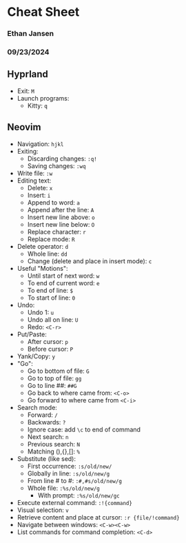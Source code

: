 # Cheat Sheet
### Ethan Jansen
### 09/23/2024

## Hyprland
* Exit: `M`
* Launch programs:
    * Kitty: `q`

## Neovim
* Navigation: `hjkl`
* Exiting:
    * Discarding changes: `:q!`
    * Saving changes: `:wq`
* Write file: `:w`
* Editing text:
    * Delete: `x`
    * Insert: `i`
    * Append to word: `a`
    * Append after the line: `A`
    * Insert new line above: `o`
    * Insert new line below: `O`
    * Replace character: `r`
    * Replace mode: `R`
* Delete operator: `d`
    * Whole line: `dd`
    * Change (delete and place in insert mode): `c`
* Useful "Motions":
    * Until start of next word: `w`
    * To end of current word: `e`
    * To end of line: `$`
    * To start of line: `0`
* Undo:
    * Undo 1: `u`
    * Undo all on line: `U`
    * Redo: `<C-r>`
* Put/Paste:
    * After cursor: `p`
    * Before cursor: `P`
* Yank/Copy: `y`
* "Go":
    * Go to bottom of file: `G`
    * Go to top of file: `gg`
    * Go to line ##: `##G`
    * Go back to where came from: `<C-o>`
    * Go forward to where came from `<C-i>`
* Search mode:
    * Forward: `/`
    * Backwards: `?`
    * Ignore case: add `\c` to end of command
    * Next search: `n`
    * Previous search: `N`
    * Matching (),{},[]: `%`
* Substitute (like sed):
    * First occurrence: `:s/old/new/`
    * Globally in line: `:s/old/new/g`
    * From line # to #: `:#,#s/old/new/g`
    * Whole file: `:%s/old/new/g`
        * With prompt: `:%s/old/new/gc`
* Execute external command: `:!{command}`
* Visual selection: `v`
* Retrieve content and place at cursor: `:r {file/!command}`
* Navigate between windows: `<C-w><C-w>`
* List commands for command completion: `<C-d>`

